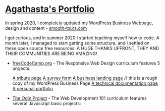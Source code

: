 # [Agathasta's Portfolio](agathasta.github.io)

In spring 2020, I completely updated my WordPress Business Webpage, design and content - [smooth-tours.com](https://smooth-tours.com)

I got curious, and in summer 2020 I started teaching myself how to code. A month later, I managed to start getting some structure, and I settled on these open source free resources. A HUGE THANKS UPFRONT, THEY AND THEIR COMMUNITIES ARE BEING AMAZING!

- [freeCodeCamp.org](https://www.freecodecamp.org/) - The Responsive Web Design curriculum features 5 projects:

  [A tribute page](https://codepen.io/agathasta/full/GRZpvvr)
  [A survey form](https://codepen.io/agathasta/full/GRZZEBe)
  [A business landing page](https://codepen.io/agathasta/full/poybeyN) // this is a rough copy of my WordPress Business Page
  [A technical documentation page](https://codepen.io/agathasta/full/jOqrRWW)
  [A personal portfolio](https://codepen.io/agathasta/full/ExKZNOd)

- [The Odin Project](https://www.theodinproject.com) - The Web Development 101 curriculum features several Javascript basic projects:
